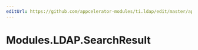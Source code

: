 ```yaml
---
editUrl: https://github.com/appcelerator-modules/ti.ldap/edit/master/apidoc/SearchResult.yml
---
```

# Modules.LDAP.SearchResult

<TypeHeader/>

<ApiDocs/>
